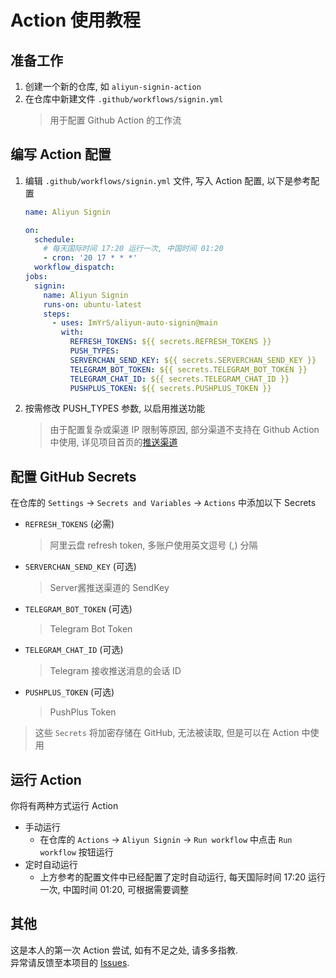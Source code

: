 # Action 使用教程

## 准备工作

1. 创建一个新的仓库, 如 `aliyun-signin-action`
2. 在仓库中新建文件 `.github/workflows/signin.yml`
   > 用于配置 Github Action 的工作流

## 编写 Action 配置

1. 编辑 `.github/workflows/signin.yml` 文件, 写入 Action 配置, 以下是参考配置
   ```yaml
   name: Aliyun Signin
   
   on:
     schedule:
       # 每天国际时间 17:20 运行一次, 中国时间 01:20
       - cron: '20 17 * * *'
     workflow_dispatch:
   jobs:
     signin:
       name: Aliyun Signin
       runs-on: ubuntu-latest
       steps:
         - uses: ImYrS/aliyun-auto-signin@main
           with:
             REFRESH_TOKENS: ${{ secrets.REFRESH_TOKENS }}
             PUSH_TYPES:
             SERVERCHAN_SEND_KEY: ${{ secrets.SERVERCHAN_SEND_KEY }}
             TELEGRAM_BOT_TOKEN: ${{ secrets.TELEGRAM_BOT_TOKEN }}
             TELEGRAM_CHAT_ID: ${{ secrets.TELEGRAM_CHAT_ID }}
             PUSHPLUS_TOKEN: ${{ secrets.PUSHPLUS_TOKEN }}
   ```
2. 按需修改 PUSH_TYPES 参数, 以启用推送功能
   > 由于配置复杂或渠道 IP 限制等原因, 部分渠道不支持在 Github Action 中使用, 详见项目首页的[推送渠道](https://github.com/ImYrS/aliyun-auto-signin/blob/main/README.md#%E6%8E%A8%E9%80%81%E6%B8%A0%E9%81%93)

## 配置 GitHub Secrets

在仓库的 `Settings` -> `Secrets and Variables` -> `Actions` 中添加以下 Secrets
- `REFRESH_TOKENS` (必需)
     > 阿里云盘 refresh token, 多账户使用英文逗号 (,) 分隔
- `SERVERCHAN_SEND_KEY` (可选)
     > Server酱推送渠道的 SendKey
- `TELEGRAM_BOT_TOKEN` (可选)
     > Telegram Bot Token
- `TELEGRAM_CHAT_ID` (可选)
     > Telegram 接收推送消息的会话 ID
- `PUSHPLUS_TOKEN` (可选)
     > PushPlus Token

> 这些 `Secrets` 将加密存储在 GitHub, 无法被读取, 但是可以在 Action 中使用

## 运行 Action

你将有两种方式运行 Action

- 手动运行
  - 在仓库的 `Actions` -> `Aliyun Signin` -> `Run workflow` 中点击 `Run workflow` 按钮运行
- 定时自动运行
  - 上方参考的配置文件中已经配置了定时自动运行, 每天国际时间 17:20 运行一次, 中国时间 01:20, 可根据需要调整

## 其他

这是本人的第一次 Action 尝试, 如有不足之处, 请多多指教.  
异常请反馈至本项目的 [Issues](https://github.com/ImYrS/aliyun-auto-signin/issues).